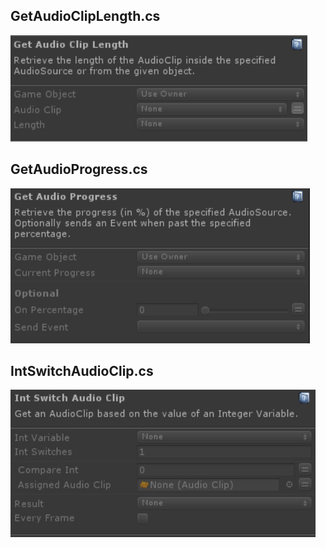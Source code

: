 ## GetAudioClipLength.cs
![Image](/Screenshots/Actions/GetAudioClipLength.png)

## GetAudioProgress.cs
![Image](/Screenshots/Actions/GetAudioProgress.png)

## IntSwitchAudioClip.cs
![Image](/Screenshots/Actions/IntSwitchAudioClip.png)

